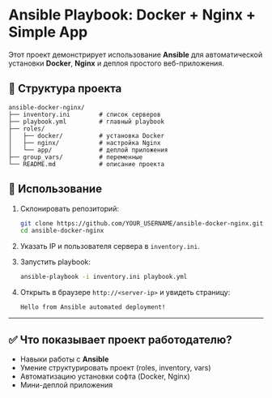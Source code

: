 # Ansible Playbook: Docker + Nginx + Simple App

Этот проект демонстрирует использование **Ansible** для автоматической установки **Docker**, **Nginx** и деплоя простого веб-приложения.

## 📂 Структура проекта
```
ansible-docker-nginx/
├── inventory.ini        # список серверов
├── playbook.yml         # главный playbook
├── roles/
│   ├── docker/          # установка Docker
│   ├── nginx/           # настройка Nginx
│   └── app/             # деплой приложения
├── group_vars/          # переменные
└── README.md            # описание проекта
```

## 🚀 Использование

1. Склонировать репозиторий:
   ```bash
   git clone https://github.com/YOUR_USERNAME/ansible-docker-nginx.git
   cd ansible-docker-nginx
   ```

2. Указать IP и пользователя сервера в `inventory.ini`.

3. Запустить playbook:
   ```bash
   ansible-playbook -i inventory.ini playbook.yml
   ```

4. Открыть в браузере `http://<server-ip>` и увидеть страницу:
   ```
   Hello from Ansible automated deployment!
   ```

---

## ✅ Что показывает проект работодателю?
- Навыки работы с **Ansible**
- Умение структурировать проект (roles, inventory, vars)
- Автоматизацию установки софта (Docker, Nginx)
- Мини-деплой приложения
